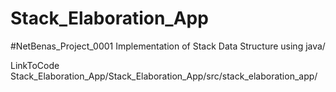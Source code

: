 # Stack_Elaboration_App
#NetBenas_Project_0001
Implementation of Stack Data Structure using java/

LinkToCode
Stack_Elaboration_App/Stack_Elaboration_App/src/stack_elaboration_app/ 


